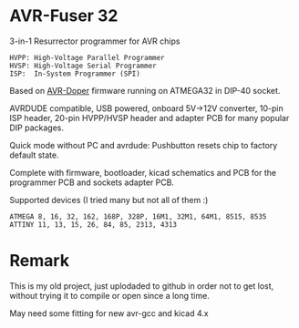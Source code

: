 # AVR-Fuser 32

3-in-1 Resurrector programmer for AVR chips

    HVPP: High-Voltage Parallel Programmer
    HVSP: High-Voltage Serial Programmer
    ISP:  In-System Programmer (SPI)

Based on [AVR-Doper](https://www.obdev.at/products/vusb/avrdoper.html)
firmware running on ATMEGA32 in DIP-40 socket.

AVRDUDE compatible, USB powered, onboard 5V->12V converter,
10-pin ISP header, 20-pin HVPP/HVSP header and 
adapter PCB for many popular DIP packages.

Quick mode without PC and avrdude: Pushbutton
resets chip to factory default state.

Complete with firmware, bootloader, kicad schematics and PCB 
for the programmer PCB and sockets adapter PCB.

Supported devices (I tried many but not all of them :)

    ATMEGA 8, 16, 32, 162, 168P, 328P, 16M1, 32M1, 64M1, 8515, 8535
    ATTINY 11, 13, 15, 26, 84, 85, 2313, 4313

# Remark

This is my old project, just uplodaded to github in order
not to get lost, without trying it to compile or open 
since a long time.

May need some fitting for new avr-gcc and kicad 4.x
